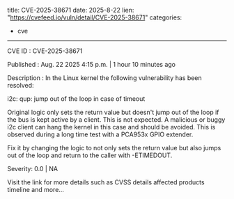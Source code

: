  
title: CVE-2025-38671
date: 2025-8-22
lien: "https://cvefeed.io/vuln/detail/CVE-2025-38671"
categories:
  - cve
---

CVE ID : CVE-2025-38671

Published :  Aug. 22
2025
4:15 p.m. | 1 hour
10 minutes ago

Description : In the Linux kernel
the following vulnerability has been resolved:

i2c: qup: jump out of the loop in case of timeout

Original logic only sets the return value but doesn't jump out of the
loop if the bus is kept active by a client. This is not expected. A
malicious or buggy i2c client can hang the kernel in this case and
should be avoided. This is observed during a long time test with a
PCA953x GPIO extender.

Fix it by changing the logic to not only sets the return value
but also
jumps out of the loop and return to the caller with -ETIMEDOUT.

Severity: 0.0 | NA

Visit the link for more details
such as CVSS details
affected products
timeline
and more...
